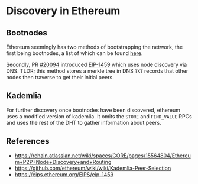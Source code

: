# Discovery in Ethereum

## Bootnodes

Ethereum seemingly has two methods of bootstrapping the network, the first being bootnodes, a list of which can be found [here](https://github.com/ethereum/go-ethereum/blob/master/params/bootnodes.go). 

Secondly, PR [#20094](https://github.com/ethereum/go-ethereum/pull/20094) introduced [EIP-1459](https://eips.ethereum.org/EIPS/eip-1459) which uses node discovery via DNS. TLDR; this method stores a merkle tree in DNS `TXT` records that other nodes then traverse to get their initial peers.

## Kademlia

For further discovery once bootnodes have been discovered, ethereum uses a modified version of kademlia. It omits the `STORE` and `FIND_VALUE` RPCs and uses the rest of the DHT to gather information about peers. 

## References
 - <https://rchain.atlassian.net/wiki/spaces/CORE/pages/15564804/Ethereum+P2P+Node+Discovery+and+Routing>
 - <https://github.com/ethereum/wiki/wiki/Kademlia-Peer-Selection>
 - <https://eips.ethereum.org/EIPS/eip-1459>